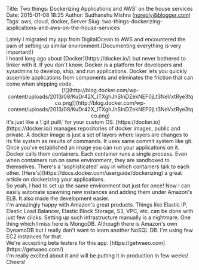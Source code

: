 Title: Two things: Dockerizing Applications and AWS' on the house services
Date: 2015-01-08 18:25
Author: Sudhanshu Mishra (noreply@blogger.com)
Tags: aws, cloud, docker, Server
Slug: two-things-dockerizing-applications-and-aws-on-the-house-services

<div dir="ltr" style="text-align: left;">
Lately I migrated my app from DigitalOcean to AWS and encountered the
pain of setting up similar environment.(Documenting everything is very
important!)  

<div>
<div>
  

</div>
<div>
I heard long ago about [Docker](https://docker.io/) but never bothered
to tinker with it. If you don't know, Docker is a platform for
developers and sysadmins to develop, ship, and run applications. Docker
lets you quickly assemble applications from components and eliminates
the friction that can come when shipping code.

</div>
<div>
  

</div>
<div class="separator" style="clear: both; text-align: center;">
[![](http://blog.docker.com/wp-content/uploads/2013/08/KuDr42X_ITXghJhSInDZekNEF0jLt3NeVxtRye3tqco.png)](http://blog.docker.com/wp-content/uploads/2013/08/KuDr42X_ITXghJhSInDZekNEF0jLt3NeVxtRye3tqco.png)

</div>
<div>
  

</div>
<div>
It's just like a \`git pull\` for your custom OS.
[https://docker.io](https://docker.io/) manages repositories of docker
images, public and private. A docker image is just a set of layers where
layers are changes to its file system as results of commands. It uses
same commit system like git. Once you've established an image you can
run your applications on it. Docker calls them containers. Each
container runs a single process. Even when containers run on same
environment, they are sandboxed to themselves. There's a 'sophisticated'
way in which containers talk to each
other. [Here's](https://docs.docker.com/userguide/dockerizing) a great
article on dockerizing your applications.

</div>
</div>
<div>
  

</div>
<div>
So yeah, I had to set up the same environment but just for once! Now I
can easily automate spawning new instances and adding them under
Amazon's ELB. It also made the development easier.

</div>
<div>
  

</div>
<div>
I'm amazingly happy with Amazon's great products. Things like Elastic
IP, Elastic Load Balancer, Elastic Block Storage, S3, VPC, etc. can be
done with just few clicks. Setting up such infrastructure manually is a
nightmare. One thing which I miss here is MongoDB. Although there is
Amazon's own DynamoDB but I really don't want to learn another NoSQL DB.
I'm using few EC2 instances for that.

</div>
<div>
  

</div>
<div>
We're accepting beta testers for this app.
[https://getwaeo.com](https://getwaeo.com/)

</div>
<div>
  

</div>
<div>
I'm really excited about it and will be putting it in production in few
weeks! Cheers!

</div>
<div>
  

</div>
</div>
</p>

